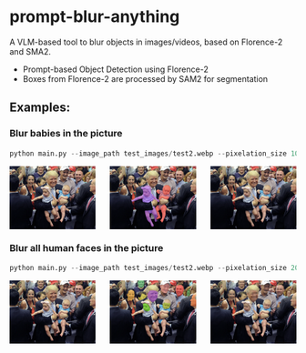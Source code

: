 # prompt-blur-anything
A VLM-based tool to blur objects in images/videos, based on Florence-2 and SMA2.

- Prompt-based Object Detection using Florence-2
- Boxes from Florence-2 are processed by SAM2 for segmentation

## Examples:
### Blur babies in the picture
```python
python main.py --image_path test_images/test2.webp --pixelation_size 10  --prompt "baby"
```

<div style="display: flex; justify-content: space-between;">
    <img src="test_images/test2.webp" alt="Image 1" style="width: 30%;"/>
    <img src="output_segments/test.webp" alt="Image 2" style="width: 30%;"/>
    <img src="output_images/test.webp" alt="Image 3" style="width: 30%;"/>
</div>

### Blur all human faces in the picture
```python
python main.py --image_path test_images/test2.webp --pixelation_size 20  --prompt "human face"
```


<div style="display: flex; justify-content: space-between;">
    <img src="test_images/test2.webp" alt="Image 1" style="width: 30%;"/>
    <img src="output_segments/test2.webp" alt="Image 2" style="width: 30%;"/>
    <img src="output_images/test2.webp" alt="Image 3" style="width: 30%;"/>
</div>


